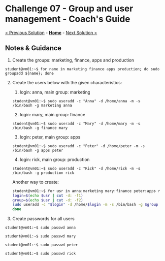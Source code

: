 # Challenge 07 - Group and user management - Coach's Guide 

[< Previous Solution](./Solution-06.md) - **[Home](./README.md)** - [Next Solution >](./Solution-08.md)

## Notes & Guidance
1. Create the groups: marketing, finance, apps and production

`student@vm01:~$ for name in marketing finance apps production; do sudo groupadd ${name}; done`

2. Create the users below with the given characteristics:

    1. login: anna, main group: marketing
  
    `student@vm01:~$ sudo useradd -c "Anna" -d /home/anna -m -s /bin/bash -g marketing anna`
  
    2. login: mary, main group: finance
  
    `student@vm01:~$ sudo useradd -c "Mary" -d /home/mary -m -s /bin/bash -g finance mary`
  
    3. login: peter, main group: apps
  
    `student@vm01:~$ sudo useradd -c "Peter" -d /home/peter -m -s /bin/bash -g apps peter`
  
    4. login: rick, main group: production
  
    `student@vm01:~$ sudo useradd -c "Rick" -d /home/rick -m -s /bin/bash -g production rick`
  
    Another way to create:
    ```bash
    student@vm01:~$ for usr in anna:marketing mary:finance peter:apps rick:prouction; do
    login=$(echo $usr | cut -d: -f1)
    group=$(echo $usr | cut -d: -f2)
    sudo useradd -c "$login" -d /home/$login -m -s /bin/bash -g $group $login
    done  
    ```
  
3. Create passwords for all users

`student@vm01:~$ sudo passwd anna`

`student@vm01:~$ sudo passwd mary`

`student@vm01:~$ sudo passwd peter`

`student@vm01:~$ sudo passwd rick`

